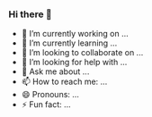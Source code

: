 ### Hi there 👋
- 🔭 I’m currently working on ...
- 🌱 I’m currently learning ...
- 👯 I’m looking to collaborate on ...
- 🤔 I’m looking for help with ...
- 💬 Ask me about ...
- 📫 How to reach me: ...
- 😄 Pronouns: ...
- ⚡ Fun fact: ...
<!--
**li-xiangyun/li-xiangyun** is a ✨ _special_ ✨ repository because its `README.md` (this file) appears on your GitHub profile.

Here are some ideas to get you started:


-->
